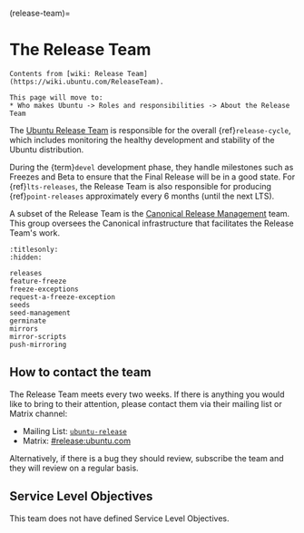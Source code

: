 (release-team)=
# The Release Team

```{note}
Contents from [wiki: Release Team](https://wiki.ubuntu.com/ReleaseTeam).

This page will move to:
* Who makes Ubuntu -> Roles and responsibilities -> About the Release Team
```

The [Ubuntu Release Team](http://launchpad.net/~ubuntu-release) is responsible
for the overall {ref}`release-cycle`, which includes monitoring the healthy
development and stability of the Ubuntu distribution.

During the {term}`devel` development phase, they handle milestones such as
Freezes and Beta to ensure that the Final Release will be in a good state. For
{ref}`lts-releases`, the Release Team is also responsible for producing
{ref}`point-releases` approximately every 6 months (until the next LTS).

A subset of the Release Team is the
[Canonical Release Management](https://launchpad.net/~canonical-ubuntu-qa) team.
This group oversees the Canonical infrastructure that facilitates the Release
Team's work.


```{toctree}
:titlesonly:
:hidden:

releases
feature-freeze
freeze-exceptions
request-a-freeze-exception
seeds
seed-management
germinate
mirrors
mirror-scripts
push-mirroring
```

## How to contact the team

The Release Team meets every two weeks. If there is anything you would like to
bring to their attention, please contact them via their mailing list or Matrix
channel:

* Mailing List: [`ubuntu-release`](mailto:ubuntu-release@lists.launchpad.net)
* Matrix: [#release:ubuntu.com](https://matrix.to/#/#release:ubuntu.com)

Alternatively, if there is a bug they should review, subscribe the team and they
will review on a regular basis.


## Service Level Objectives

This team does not have defined Service Level Objectives.


